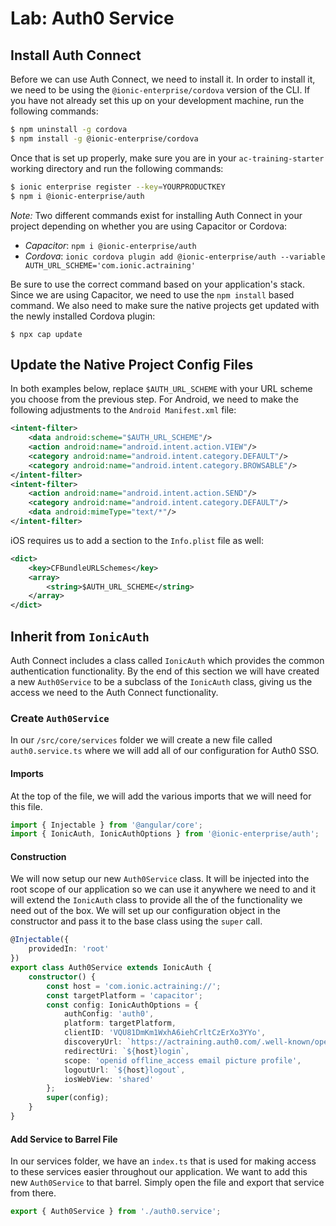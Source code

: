 # Lab: Auth0 Service

## Install Auth Connect

Before we can use Auth Connect, we need to install it. In order to install it, we need to be using the `@ionic-enterprise/cordova` version of the CLI. If you have not already set this up on your development machine, run the following commands:

```Bash
$ npm uninstall -g cordova
$ npm install -g @ionic-enterprise/cordova
```

Once that is set up properly, make sure you are in your `ac-training-starter` working directory and run the following commands:

```Bash
$ ionic enterprise register --key=YOURPRODUCTKEY
$ npm i @ionic-enterprise/auth
```

_Note:_ Two different commands exist for installing Auth Connect in your project depending on whether you are using Capacitor or Cordova:

- _Capacitor_: `npm i @ionic-enterprise/auth`
- _Cordova_: `ionic cordova plugin add @ionic-enterprise/auth --variable AUTH_URL_SCHEME='com.ionic.actraining'`

Be sure to use the correct command based on your application's stack. Since we are using Capacitor, we need to use the `npm install` based command. We also need to make sure the native projects get updated with the newly installed Cordova plugin:

```
$ npx cap update
```

## Update the Native Project Config Files

In both examples below, replace `$AUTH_URL_SCHEME` with your URL scheme you choose from the previous step. For Android, we need to make the following adjustments to the `Android Manifest.xml` file:

```xml
<intent-filter>
    <data android:scheme="$AUTH_URL_SCHEME"/>
    <action android:name="android.intent.action.VIEW"/>
    <category android:name="android.intent.category.DEFAULT"/>
    <category android:name="android.intent.category.BROWSABLE"/>
</intent-filter>
<intent-filter>
    <action android:name="android.intent.action.SEND"/>
    <category android:name="android.intent.category.DEFAULT"/>
    <data android:mimeType="text/*"/>
</intent-filter>
```

iOS requires us to add a section to the `Info.plist` file as well:

```xml
<dict>
    <key>CFBundleURLSchemes</key>
    <array>
        <string>$AUTH_URL_SCHEME</string>
    </array>
</dict>
```

## Inherit from `IonicAuth`

Auth Connect includes a class called `IonicAuth` which provides the common authentication functionality. By the end of this section we will have created a new `Auth0Service` to be a subclass of the `IonicAuth` class, giving us the access we need to the Auth Connect functionality.

### Create `Auth0Service`

In our `/src/core/services` folder we will create a new file called `auth0.service.ts` where we will add all of our configuration for Auth0 SSO.

#### Imports

At the top of the file, we will add the various imports that we will need for this file.

```Typescript
import { Injectable } from '@angular/core';
import { IonicAuth, IonicAuthOptions } from '@ionic-enterprise/auth';
```

#### Construction

We will now setup our new `Auth0Service` class. It will be injected into the root scope of our application so we can use it anywhere we need to and it will extend the `IonicAuth` class to provide all the of the functionality we need out of the box. We will set up our configuration object in the constructor and pass it to the base class using the `super` call.

```Typescript
@Injectable({
    providedIn: 'root'
})
export class Auth0Service extends IonicAuth {
    constructor() {
        const host = 'com.ionic.actraining://';
        const targetPlatform = 'capacitor';
        const config: IonicAuthOptions = {
            authConfig: 'auth0',
            platform: targetPlatform,
            clientID: 'VQU81DmKm1WxhA6iehCrltCzErXo3YYo',
            discoveryUrl: `https://actraining.auth0.com/.well-known/openid-configuration`,
            redirectUri: `${host}login`,
            scope: 'openid offline_access email picture profile',
            logoutUrl: `${host}logout`,
            iosWebView: 'shared'
        };
        super(config);
    }
}
```

#### Add Service to Barrel File

In our services folder, we have an `index.ts` that is used for making access to these services easier throughout our application. We want to add this new `Auth0Service` to that barrel. Simply open the file and export that service from there.

```Typescript
export { Auth0Service } from './auth0.service';
```
